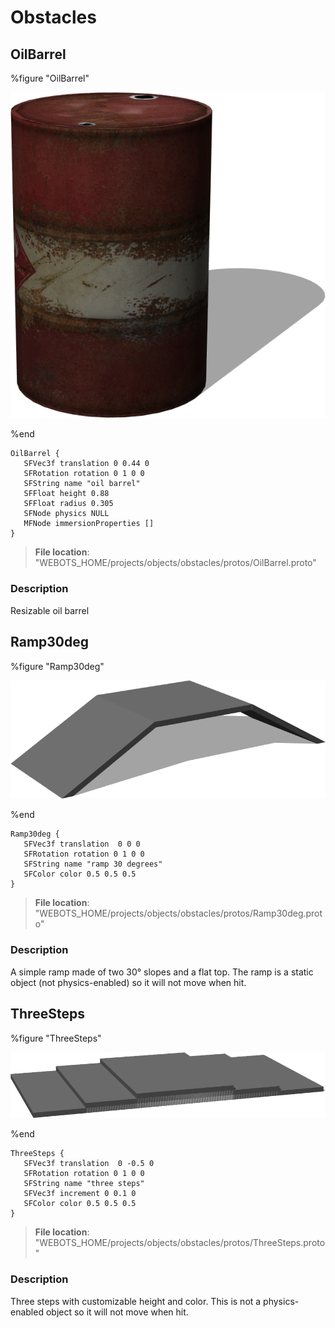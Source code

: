 # Obstacles

## OilBarrel

%figure "OilBarrel"

![OilBarrel-image](images/objects/obstacles/OilBarrel/model.png)

%end

```
OilBarrel {
   SFVec3f translation 0 0.44 0
   SFRotation rotation 0 1 0 0
   SFString name "oil barrel"
   SFFloat height 0.88
   SFFloat radius 0.305
   SFNode physics NULL
   MFNode immersionProperties []
}
```

> **File location**: "WEBOTS\_HOME/projects/objects/obstacles/protos/OilBarrel.proto"

### Description

Resizable oil barrel

## Ramp30deg

%figure "Ramp30deg"

![Ramp30deg-image](images/objects/obstacles/Ramp30deg/model.png)

%end

```
Ramp30deg {
   SFVec3f translation  0 0 0
   SFRotation rotation 0 1 0 0
   SFString name "ramp 30 degrees"
   SFColor color 0.5 0.5 0.5
}
```

> **File location**: "WEBOTS\_HOME/projects/objects/obstacles/protos/Ramp30deg.proto"

### Description

A simple ramp made of two 30° slopes and a flat top.
The ramp is a static object (not physics-enabled) so it will not move when hit.

## ThreeSteps

%figure "ThreeSteps"

![ThreeSteps-image](images/objects/obstacles/ThreeSteps/model.png)

%end

```
ThreeSteps {
   SFVec3f translation  0 -0.5 0
   SFRotation rotation 0 1 0 0
   SFString name "three steps"
   SFVec3f increment 0 0.1 0
   SFColor color 0.5 0.5 0.5
}
```

> **File location**: "WEBOTS\_HOME/projects/objects/obstacles/protos/ThreeSteps.proto"

### Description

Three steps with customizable height and color.
This is not a physics-enabled object so it will not move when hit.

